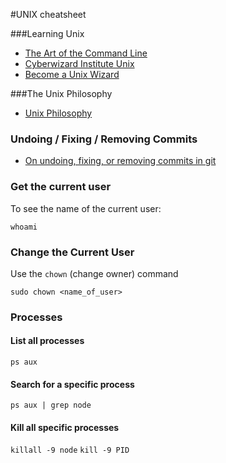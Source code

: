 #UNIX cheatsheet

###Learning Unix

- [The Art of the Command Line](https://github.com/jlevy/the-art-of-command-line)
- [Cyberwizard Institute Unix](https://github.com/cyberwizardinstitute/workshops/blob/master/unix.markdown)
- [Become a Unix Wizard](https://github.com/substack/unix-adventure)

###The Unix Philosophy

- [Unix Philosophy](https://en.wikipedia.org/wiki/Unix_philosophy)

### Undoing / Fixing / Removing Commits

- [On undoing, fixing, or removing commits in git](http://sethrobertson.github.io/GitFixUm/fixup.html#discard_all_unpushed)

### Get the current user

To see the name of the current user:

`whoami`

### Change the Current User

Use the `chown` (change owner) command

`sudo chown <name_of_user>`

### Processes

#### List all processes
`ps aux`

#### Search for a specific process
`ps aux | grep node`

#### Kill all specific processes
`killall -9 node`
`kill -9 PID`

